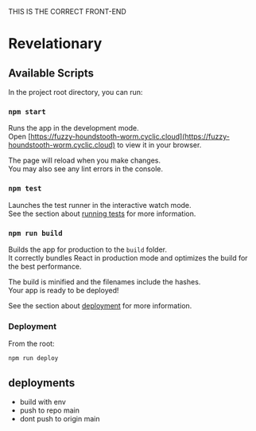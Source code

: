 THIS IS THE CORRECT FRONT-END

# Revelationary

## Available Scripts

In the project root directory, you can run:

### `npm start`

Runs the app in the development mode.\
Open [https://fuzzy-houndstooth-worm.cyclic.cloud](https://fuzzy-houndstooth-worm.cyclic.cloud) to view it in your browser.

The page will reload when you make changes.\
You may also see any lint errors in the console.

### `npm test`

Launches the test runner in the interactive watch mode.\
See the section about [running tests](https://facebook.github.io/create-react-app/docs/running-tests) for more information.

### `npm run build`

Builds the app for production to the `build` folder.\
It correctly bundles React in production mode and optimizes the build for the best performance.

The build is minified and the filenames include the hashes.\
Your app is ready to be deployed!

See the section about [deployment](https://facebook.github.io/create-react-app/docs/deployment) for more information.

### Deployment

From the root: 

```terminal
npm run deploy
```

## deployments

- build with env
- push to repo main
- dont push to origin main